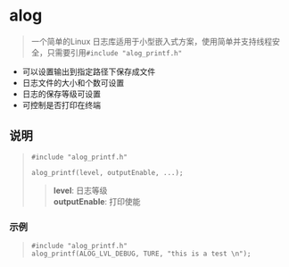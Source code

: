 # alog
>一个简单的Linux 日志库适用于小型嵌入式方案，使用简单并支持线程安全，只需要引用`#include "alog_printf.h"`
* 可以设置输出到指定路径下保存成文件
* 日志文件的大小和个数可设置
* 日志的保存等级可设置
* 可控制是否打印在终端
## 说明
>`#include "alog_printf.h"`  
>
>`alog_printf(level, outputEnable, ...);`  
>>__level__: 日志等级  
>>__outputEnable__: 打印使能
 
### 示例
>`#include "alog_printf.h"`  
>`alog_printf(ALOG_LVL_DEBUG, TURE, "this is a test \n");`
